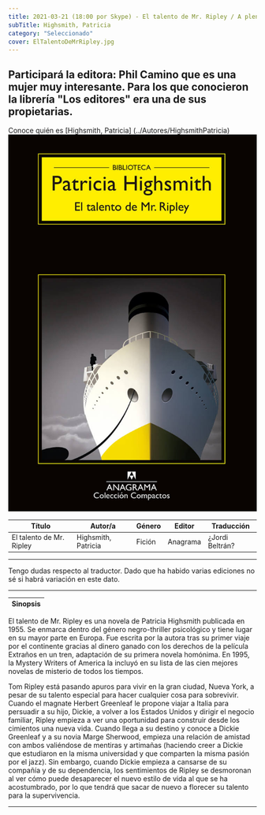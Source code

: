 ```yaml
---
title: 2021-03-21 (18:00 por Skype) - El talento de Mr. Ripley / A pleno sol
subTitle: Highsmith, Patricia
category: "Seleccionado"
cover: ElTalentoDeMrRipley.jpg
---
```

Participará la editora: Phil Camino que es una mujer muy interesante. Para los que conocieron la librería "Los editores" era una de sus propietarias.
---
Conoce quién es [Highsmith, Patricia] (../Autores/HighsmithPatricia)
!["Imagen no encontrada"](ElTalentoDeMrRipley.jpg)

Título | Autor/a | Género | Editor | Traducción |
------ | ------- | ------ | ------ | --------- |
El talento de Mr. Ripley | Highsmith, Patricia | Fición | Anagrama | ¿Jordi Beltrán?  |
***
Tengo dudas respecto al traductor. Dado que ha habido varias ediciones no sé si habrá variación en este dato.
***

|Sinopsis|
|--------|
El talento de Mr. Ripley es una novela de Patricia Highsmith publicada en 1955. Se enmarca dentro del género negro-thriller psicológico y tiene lugar en su mayor parte en Europa. Fue escrita por la autora tras su primer viaje por el continente gracias al dinero ganado con los derechos de la película Extraños en un tren, adaptación de su primera novela homónima. En 1995, la Mystery Writers of America la incluyó en su lista de las cien mejores novelas de misterio de todos los tiempos.

Tom Ripley está pasando apuros para vivir en la gran ciudad, Nueva York, a pesar de su talento especial para hacer cualquier cosa para sobrevivir. Cuando el magnate Herbert Greenleaf le propone viajar a Italia para persuadir a su hijo, Dickie, a volver a los Estados Unidos y dirigir el negocio familiar, Ripley empieza a ver una oportunidad para construir desde los cimientos una nueva vida. Cuando llega a su destino y conoce a Dickie Greenleaf y a su novia Marge Sherwood, empieza una relación de amistad con ambos valiéndose de mentiras y artimañas (haciendo creer a Dickie que estudiaron en la misma universidad y que comparten la misma pasión por el jazz). Sin embargo, cuando Dickie empieza a cansarse de su compañía y de su dependencia, los sentimientos de Ripley se desmoronan al ver cómo puede desaparecer el nuevo estilo de vida al que se ha acostumbrado, por lo que tendrá que sacar de nuevo a florecer su talento para la supervivencia.
***
